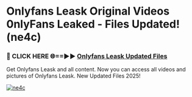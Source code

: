 # Onlyfans Leask Original Videos 0nlyFans Leaked - Files Updated! (ne4c)

<h3>🔴 CLICK HERE 🌐==►► <a href="https://tinyurl.com/2m67pmp6" rel="nofollow">Onlyfans Leask Updated Files</a></h3>

Get Onlyfans Leask and all content. Now you can access all videos and pictures of Onlyfans Leask. New Updated Files 2025!

[![ne4c](https://i.imgur.com/H4QAA4z.gif)](https://tinyurl.com/2m67pmp6)